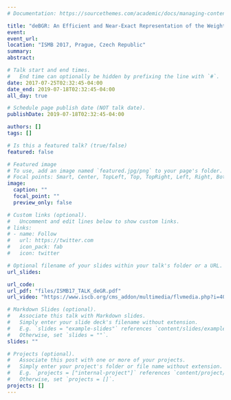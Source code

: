 ```yaml
---
# Documentation: https://sourcethemes.com/academic/docs/managing-content/

title: "deBGR: An Efficient and Near-Exact Representation of the Weighted de Bruijn Graph"
event:
event_url:
location: "ISMB 2017, Prague, Czech Republic"
summary:
abstract:

# Talk start and end times.
#   End time can optionally be hidden by prefixing the line with `#`.
date: 2017-07-25T02:32:45-04:00
date_end: 2019-07-18T02:32:45-04:00
all_day: true

# Schedule page publish date (NOT talk date).
publishDate: 2019-07-18T02:32:45-04:00

authors: []
tags: []

# Is this a featured talk? (true/false)
featured: false

# Featured image
# To use, add an image named `featured.jpg/png` to your page's folder. 
# Focal points: Smart, Center, TopLeft, Top, TopRight, Left, Right, BottomLeft, Bottom, BottomRight.
image:
  caption: ""
  focal_point: ""
  preview_only: false

# Custom links (optional).
#   Uncomment and edit lines below to show custom links.
# links:
# - name: Follow
#   url: https://twitter.com
#   icon_pack: fab
#   icon: twitter

# Optional filename of your slides within your talk's folder or a URL.
url_slides:

url_code:
url_pdf: "files/ISMB17_TALK_deGR.pdf"
url_video: "https://www.iscb.org/cms_addon/multimedia/flvmedia.php?i=4084"

# Markdown Slides (optional).
#   Associate this talk with Markdown slides.
#   Simply enter your slide deck's filename without extension.
#   E.g. `slides = "example-slides"` references `content/slides/example-slides.md`.
#   Otherwise, set `slides = ""`.
slides: ""

# Projects (optional).
#   Associate this post with one or more of your projects.
#   Simply enter your project's folder or file name without extension.
#   E.g. `projects = ["internal-project"]` references `content/project/deep-learning/index.md`.
#   Otherwise, set `projects = []`.
projects: []
---
```

